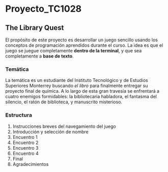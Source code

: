 # Proyecto_TC1028

## The Library Quest 

El propósito de este proyecto es desarrollar un juego sencillo usando los conceptos de programación aprendidos durante el curso. La idea es que el juego se juegue completamente **dentro de la terminal**, y que sea completamente a **base de texto**. 

### Temática

La temática es un estudiante del Instituto Tecnológico y de Estudios Superiores Monterrey buscando *el libro* para finalmente entregar su proyecto final de química. A lo largo de esta gran travesía se enfrentará a cuatro enemigos formidables: la bibliotecaria habladora, el fantasma del silencio, el ratón de biblioteca, y manuscrito misterioso. 

### Estructura

1. Instrucciones breves del navegamiento del juego
2. Introducción y selección de nombre
3. Encuentro 1
4. Encuentro 2
5. Encuentro 3
6. Encuentro 4
7. Final
8. Agradecimientos
